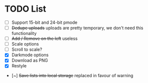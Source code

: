 # TODO List

* [ ] Support 15-bit and 24-bit pmode
* [ ] ~~Dedupe uploads~~ uploads are pretty temporary, we don't need this functionality
* [ ] ~~Add / Remove on the left~~ useless
* [ ] Scale options
* [ ] Scroll to scale?
* [x] Darkmode options
* [x] Download as PNG
* [x] Restyle
* [~] ~~Save lists into local storage~~ replaced in favour of warning